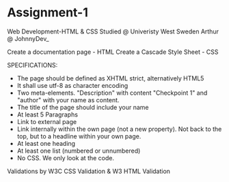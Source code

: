 # Assignment-1
Web Development-HTML &amp; CSS
Studied @ Univeristy West Sweden 
Arthur @ JohnnyDev_ 

Create a documentation page - HTML 
Create a Cascade Style Sheet - CSS 

SPECIFICATIONS:
- The page should be defined as XHTML strict, alternatively HTML5
- It shall use utf-8 as character encoding
- Two meta-elements. "Description" with content "Checkpoint 1" and "author" with your name as content.
- The title of the page should include your name
- At least 5 Paragraphs
- Link to external page
- Link internally within the own page (not a new property). Not back to the top, but to a headline within your own 
  page.
- At least one heading
- At least one list (numbered or unnumbered)
- No CSS. We only look at the code.

Validations by W3C CSS Validation & W3 HTML Validation 
